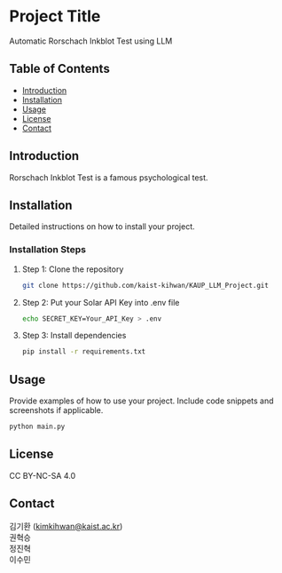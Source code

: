 # Project Title

Automatic Rorschach Inkblot Test using LLM

## Table of Contents

- [Introduction](#introduction)
- [Installation](#installation)
- [Usage](#usage)
- [License](#license)
- [Contact](#contact)

## Introduction

Rorschach Inkblot Test is a famous psychological test.

## Installation

Detailed instructions on how to install your project.

### Installation Steps

1. Step 1: Clone the repository
    ```sh
    git clone https://github.com/kaist-kihwan/KAUP_LLM_Project.git
    ```
2. Step 2: Put your Solar API Key into .env file
    ```sh
    echo SECRET_KEY=Your_API_Key > .env
    ```
3. Step 3: Install dependencies
    ```sh
    pip install -r requirements.txt
    ```

## Usage

Provide examples of how to use your project. Include code snippets and screenshots if applicable.

```sh
python main.py
```

## License

CC BY-NC-SA 4.0

## Contact
김기환 (kimkihwan@kaist.ac.kr) \
권혁승 \
정진혁 \
이수민